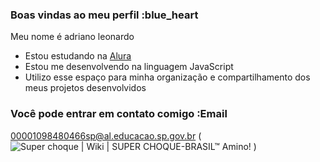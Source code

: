 ### Boas vindas ao meu perfil :blue_heart

Meu nome é adriano leonardo

- Estou estudando na [Alura](https://www.alura.com.br)
- Estou me desenvolvendo na linguagem JavaScript
- Utilizo esse espaço para minha organização e compartilhamento dos meus projetos desenvolvidos

### Você pode entrar em contato comigo :Email


00001098480466sp@al.educacao.sp.gov.br
(<img src="https://pa1.aminoapps.com/6450/cbaabd744d2b9b9b420934e2ef7f22553ddab2ba_00.gif" alt="Super choque | Wiki | SUPER CHOQUE-BRASIL™ Amino"/>!
)
